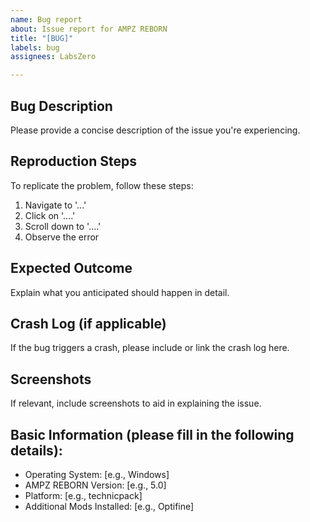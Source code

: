 ```yaml
---
name: Bug report
about: Issue report for AMPZ REBORN
title: "[BUG]"
labels: bug
assignees: LabsZero

---
```


## Bug Description
Please provide a concise description of the issue you're experiencing.

## Reproduction Steps
To replicate the problem, follow these steps:
1. Navigate to '...'
2. Click on '....'
3. Scroll down to '....'
4. Observe the error

## Expected Outcome
Explain what you anticipated should happen in detail.

## Crash Log (if applicable)
If the bug triggers a crash, please include or link the crash log here.

## Screenshots
If relevant, include screenshots to aid in explaining the issue.

## Basic Information (please fill in the following details):
 - Operating System: [e.g., Windows]
 - AMPZ REBORN Version: [e.g., 5.0]
 - Platform: [e.g., technicpack]
 - Additional Mods Installed: [e.g., Optifine]
